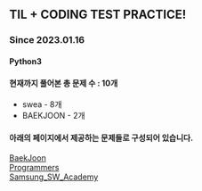## TIL + CODING TEST PRACTICE!
### Since 2023.01.16
#### Python3
#### 현재까지 풀어본 총 문제 수 : 10개
- swea - 8개
- BAEKJOON - 2개

#### 아래의 페이지에서 제공하는 문제들로 구성되어 있습니다.
[BaekJoon](https://www.acmicpc.net/)  
[Programmers](https://programmers.co.kr/)  
[Samsung_SW_Academy](https://swexpertacademy.com/main/main.do)  
